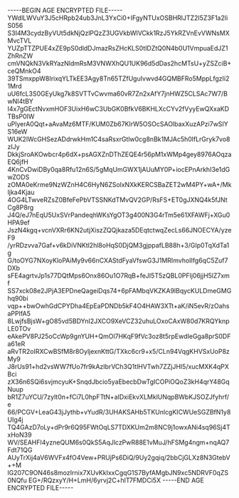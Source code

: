 -----BEGIN AGE ENCRYPTED FILE-----
YWdlLWVuY3J5cHRpb24ub3JnL3YxCi0+IFgyNTUxOSBHRlJTZ2I5Z3F1a2liS056
S3I4M3cydzByVUt5dkNjQzlPQzZ3UGVkbWlVCkk1RzJ5YkRZVnEvVWNsMXMvcTVL
YUZpTTZPUE4xZE9pS0dldDJmazRsZHcKLS0tIDZtQ0N4b0U1VmpuaEdJZ1ZhRnZW
cmVNQkN3VkRYazNldmRsM3VNWXhQU1UK96d5dDas2hcMTsU+yZSZciB+ceQMnkO4
39TSmxppW8IrixqYLTkEE3Agy8Tn65TZfUguIvwvd4GQMBFRo5MppLfgzIi21Mrd
uU6fcL3S0GEyUkg7k8SVTTvCwvma60vR7Zn2xAfY7jnHWZ5CLSAc7W7/BwNI4tBY
I4x7gGEctNvxmHOF3UixH6wC3UbGK0BfkV6BKHLXcCYv2fVyyEwQXxaKDTBsP0IW
uPlyerA0Qqt+aAvaMz6MTF/KUM0Zb67KIrW5OSOcSAOlbaxXuzAPzi7wSIYS16eW
WUK2lWcGHSezADdrwkHm1C4saRsxrGtlw0cg8nBk1MJAc5h0lfLrGryk7vo8zIJy
DkkjSroAKOwbcr4p6dX+psAGXZnDThZEQE4r56pM1xWMp4gey8976AOqzaEQ6jfH
4KnCvDwiDBy0qa8Rfu12n6S/5gMqUmGWX1jAUuMY0P+iocEPnArkhI3e1dGwZODS
zOMA0eKrme9NzWZnH4C6HyN6ZSolxNXkKERCSBaZET2wM4PY+wA+/MkIjka4Kjau
4OG4LTwveRZsZ0BfeFePbVTSSNKdTMvQV2GP/RsFS+ET0gJXNQ4k5fJNtCg8P8rg
J4Q/eJ7nEqU5UxSVrPandeqhWKsYgOT3g400N3G4rTm5e61XFAWFj+XGu0HPA9ef
JszN4kgq+vcnVXRr6KN2utjXiszZQQjkaza5DEqtctwqZecLs66JNOECYA/yzeF9
/yrRDzvva7Gaf+v6kDiVNKtl2hl8oHqS0DjQM3gjppafLB88h+3/GIp0TqXdTa1g
G/toOYG7NXoyKloPAiMy9v66nCXAStdFyaVfswG3J1MRImvhoIIfg6qC5Zuf7DXb
sFE4agrtvJp1s77DQtMps6Onx86Ou1O7RqB+feJI5T5zQBL0PFlj06jjH5lZ7xmf
SS7xck08e2JPjA3EPDneQageiDqs74+6pFAMbqVKZKA9lBqycKULDmeGMGhq90bi
vqp++bwOwhGdCPYDha4EpEaPDNDb5kF4O4HAW3XTt+aK/iN5evR/zOahsaPPlfA5
8LwjfsBjsW+gO85vd5BDYnI2JXCO9XeVCZ32uhuLOxoCAxW80d7KRQYknpLE0TOv
eAkePV8PJ25oCcWp9gnYUH+QmOl7HKqF9fVc3oz8t5rpEwdIeGga8prS0DFa61eR
aRvTR2oIRXCwBSfM8r8OyljexnKttG/TXkc6cr9+x5/CLn94VqgKHVSxUoP8zMy9
J8rUs91+hd2vsWW7fUo7fr9kAzIbrVCh3Q1tlHVTwh7ZZjJHI5/xucMXK4qPXBci
zX36n6SQi6svjmcyuK+SnqdJbcio5yaEbecbDwTgICOPiOQoZ3kH4qrY48GqNuup
bR1Z7uYCU/7zylt0n+fCi7L0hpFTtN+aIDxiEkvXLMklUNqpBWbKJSOZJfyhrf/e
66/PCGV+LeaG43jJythb+vYudR/3UHAKSAHb5TKUnlcgKICWUeSGZBfN1y8UIg4j
TQ4GAzD7oLy+dPr9r6Q95FWtOqLS7TDXKUm2m8NC9j1owxANi4sq96Sj4TxHoN39
WV/SEAHFI4yzneQUM6s0QkS5AqJlczPwR88E1vMuJ/hFSMg4ngm+nqAQ7Fdt71QG
AUyTrXij4aV6WVFx4fO4Vew+PRUjPs6DiQ/9Uy2gqiq/2bbCjGLXz8N3GtebV++M
lG207C9ON46s8mozIrnix7XUvKkIxxCgqG1S7ByfAMgbJN9xc5NDRVF0qZS0NQfu
EG+/RQzxyY/H+LmH/6yrvj2C+hIT7FMDCi5X
-----END AGE ENCRYPTED FILE-----
